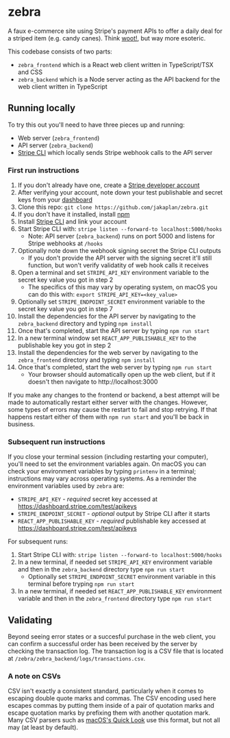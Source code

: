 # zebra

A faux e-commerce site using Stripe's payment APIs to offer a daily deal for a striped item (e.g. candy canes). Think [woot!](https://en.wikipedia.org/wiki/Woot), but way more esoteric.

This codebase consists of two parts:
 - `zebra_frontend` which is a React web client written in TypeScript/TSX and CSS
 - `zebra_backend` which is a Node server acting as the API backend for the web client written in TypeScript

## Running locally
To try this out you'll need to have three pieces up and running:
 - Web server (`zebra_frontend`)
 - API server (`zebra_backend`)
 - [Stripe CLI](https://stripe.com/docs/stripe-cli) which locally sends Stripe webhook calls to the API server

### First run instructions
 1. If you don't already have one, create a [Stripe developer account](https://dashboard.stripe.com/register)
 2. After verifying your account, note down your test publishable and secret keys from your [dashboard](https://dashboard.stripe.com/test/apikeys)
 3. Clone this repo: `git clone https://github.com/jakaplan/zebra.git`
 4. If you don't have it installed, install [npm](https://www.npmjs.com/get-npm)
 5. Install [Stripe CLI](https://stripe.com/docs/stripe-cli) and link your account
 6. Start Stripe CLI with: `stripe listen --forward-to localhost:5000/hooks`
    - Note: API server (`zebra_backend`) runs on port 5000 and listens for Stripe webhooks at `/hooks`
 7. Optionally note down the webhook signing secret the Stripe CLI outputs
    - If you don't provide the API server with the signing secret it'll still function, but won't verify validatity of web hook calls it receives
 8. Open a terminal and set `STRIPE_API_KEY` environment variable to the secret key value you got in step 2
    - The specifics of this may vary by operating system, on macOS you can do this with: `export STRIPE_API_KEY=<key_value>`
 9. Optionally set `STRIPE_ENDPOINT_SECRET` environment variable to the secret key value you got in step 7
 10. Install the dependencies for the API server by navigating to the `zebra_backend` directory and typing `npm install`
 11. Once that's completed, start the API server by typing `npm run start`
 11. In a new terminal window set `REACT_APP_PUBLISHABLE_KEY` to the publishable key you got in step 2
 12. Install the dependencies for the web server by navigating to the `zebra_frontend` directory and typing `npm install`
 13. Once that's completed, start the web server by typing `npm run start`
     - Your browser should automatically open up the web client, but if it doesn't then navigate to http://localhost:3000

If you make any changes to the frontend or backend, a best attempt will be made to automatically restart either server with the changes. However, some types of errors may cause the restart to fail and stop retrying. If that happens restart either of them with `npm run start` and you'll be back in business.

### Subsequent run instructions
If you close your terminal session (including restarting your computer), you'll need to set the environment variables again. On macOS you can check your environment variables by typing `printenv` in a terminal; instructions may vary across operating systems. As a reminder the environment variables used by `zebra` are:
 - `STRIPE_API_KEY` - _required_ secret key accessed at https://dashboard.stripe.com/test/apikeys
 - `STRIPE_ENDPOINT_SECRET` - _optional_ output by Stripe CLI after it starts
 - `REACT_APP_PUBLISHABLE_KEY` - _required_ publishable key accessed at https://dashboard.stripe.com/test/apikeys
 
 For subsequent runs:
 1. Start Stripe CLI with: `stripe listen --forward-to localhost:5000/hooks`
 2. In a new terminal, if needed set `STRIPE_API_KEY` environment variable and then in the `zebra_backend` directory type `npm run start`
    - Optionally set `STRIPE_ENDPOINT_SECRET` environment variable in this terminal before tryping `npm run start`
 3. In a new terminal, if needed set `REACT_APP_PUBLISHABLE_KEY` environment variable and then in the `zebra_frontend` directory type `npm run start`
     
## Validating
Beyond seeing error states or a succesful purchase in the web client, you can confirm a successful order has been received by the server by checking the transaction log. The transaction log is a CSV file that is located at `/zebra/zebra_backend/logs/transactions.csv`.

### A note on CSVs
CSV isn't exactly a consistent standard, particularly when it comes to escaping double quote marks and commas. The CSV encoding used here escapes commas by putting them inside of a pair of quotation marks and escape quotation marks by prefixing them with another quotation mark. Many CSV parsers such as [macOS's Quick Look](https://support.apple.com/guide/mac-help/view-and-edit-files-with-quick-look-mh14119/mac) use this format, but not all may (at least by default).
